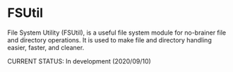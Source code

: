 # FSUtil

File System Utility (FSUtil), is a useful file system module for no-brainer file and directory operations. It is used to make file and directory handling easier, faster, and cleaner.

CURRENT STATUS: In development (2020/09/10)
